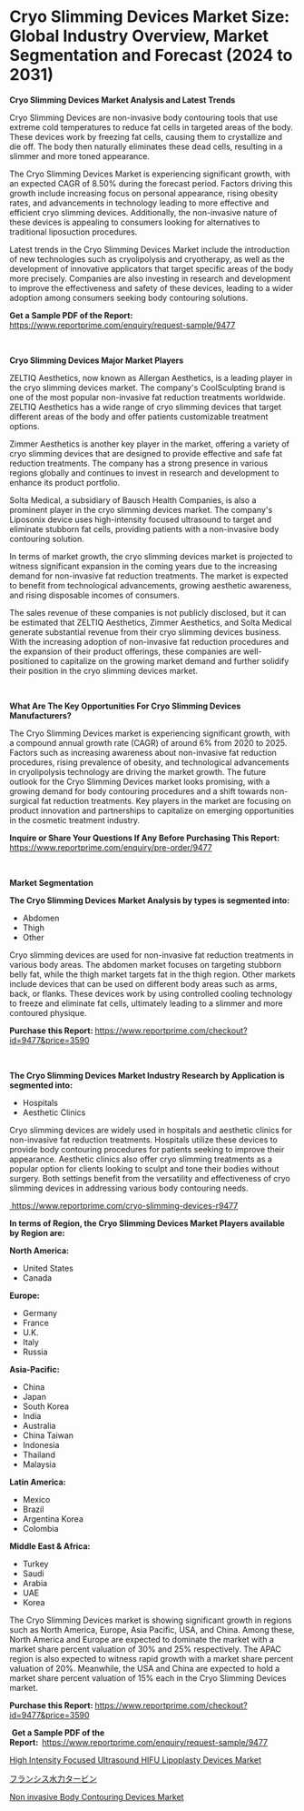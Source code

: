 <p><h1>Cryo Slimming Devices Market Size: Global Industry Overview, Market Segmentation and Forecast (2024 to 2031)</h1></p><p><strong>Cryo Slimming Devices Market Analysis and Latest Trends</strong></p>
<p><p>Cryo Slimming Devices are non-invasive body contouring tools that use extreme cold temperatures to reduce fat cells in targeted areas of the body. These devices work by freezing fat cells, causing them to crystallize and die off. The body then naturally eliminates these dead cells, resulting in a slimmer and more toned appearance.</p><p>The Cryo Slimming Devices Market is experiencing significant growth, with an expected CAGR of 8.50% during the forecast period. Factors driving this growth include increasing focus on personal appearance, rising obesity rates, and advancements in technology leading to more effective and efficient cryo slimming devices. Additionally, the non-invasive nature of these devices is appealing to consumers looking for alternatives to traditional liposuction procedures.</p><p>Latest trends in the Cryo Slimming Devices Market include the introduction of new technologies such as cryolipolysis and cryotherapy, as well as the development of innovative applicators that target specific areas of the body more precisely. Companies are also investing in research and development to improve the effectiveness and safety of these devices, leading to a wider adoption among consumers seeking body contouring solutions.</p></p>
<p><strong>Get a Sample PDF of the Report:&nbsp;</strong> <a href="https://www.reportprime.com/enquiry/request-sample/9477">https://www.reportprime.com/enquiry/request-sample/9477</a></p>
<p>&nbsp;</p>
<p><strong>Cryo Slimming Devices Major Market Players</strong></p>
<p><p>ZELTIQ Aesthetics, now known as Allergan Aesthetics, is a leading player in the cryo slimming devices market. The company's CoolSculpting brand is one of the most popular non-invasive fat reduction treatments worldwide. ZELTIQ Aesthetics has a wide range of cryo slimming devices that target different areas of the body and offer patients customizable treatment options.</p><p>Zimmer Aesthetics is another key player in the market, offering a variety of cryo slimming devices that are designed to provide effective and safe fat reduction treatments. The company has a strong presence in various regions globally and continues to invest in research and development to enhance its product portfolio.</p><p>Solta Medical, a subsidiary of Bausch Health Companies, is also a prominent player in the cryo slimming devices market. The company's Liposonix device uses high-intensity focused ultrasound to target and eliminate stubborn fat cells, providing patients with a non-invasive body contouring solution.</p><p>In terms of market growth, the cryo slimming devices market is projected to witness significant expansion in the coming years due to the increasing demand for non-invasive fat reduction treatments. The market is expected to benefit from technological advancements, growing aesthetic awareness, and rising disposable incomes of consumers.</p><p>The sales revenue of these companies is not publicly disclosed, but it can be estimated that ZELTIQ Aesthetics, Zimmer Aesthetics, and Solta Medical generate substantial revenue from their cryo slimming devices business. With the increasing adoption of non-invasive fat reduction procedures and the expansion of their product offerings, these companies are well-positioned to capitalize on the growing market demand and further solidify their position in the cryo slimming devices market.</p></p>
<p>&nbsp;</p>
<p><strong>What Are The Key Opportunities For Cryo Slimming Devices Manufacturers?</strong></p>
<p><p>The Cryo Slimming Devices market is experiencing significant growth, with a compound annual growth rate (CAGR) of around 6% from 2020 to 2025. Factors such as increasing awareness about non-invasive fat reduction procedures, rising prevalence of obesity, and technological advancements in cryolipolysis technology are driving the market growth. The future outlook for the Cryo Slimming Devices market looks promising, with a growing demand for body contouring procedures and a shift towards non-surgical fat reduction treatments. Key players in the market are focusing on product innovation and partnerships to capitalize on emerging opportunities in the cosmetic treatment industry.</p></p>
<p><strong>Inquire or Share Your Questions If Any Before Purchasing This Report:</strong> <a href="https://www.reportprime.com/enquiry/pre-order/9477">https://www.reportprime.com/enquiry/pre-order/9477</a></p>
<p>&nbsp;</p>
<p><strong>Market Segmentation</strong></p>
<p><strong>The Cryo Slimming Devices Market Analysis by types is segmented into:</strong></p>
<p><ul><li>Abdomen</li><li>Thigh</li><li>Other</li></ul></p>
<p><p>Cryo slimming devices are used for non-invasive fat reduction treatments in various body areas. The abdomen market focuses on targeting stubborn belly fat, while the thigh market targets fat in the thigh region. Other markets include devices that can be used on different body areas such as arms, back, or flanks. These devices work by using controlled cooling technology to freeze and eliminate fat cells, ultimately leading to a slimmer and more contoured physique.</p></p>
<p><strong>Purchase this Report:&nbsp;</strong><a href="https://www.reportprime.com/checkout?id=9477&price=3590">https://www.reportprime.com/checkout?id=9477&price=3590</a></p>
<p>&nbsp;</p>
<p><strong>The Cryo Slimming Devices Market Industry Research by Application is segmented into:</strong></p>
<p><ul><li>Hospitals</li><li>Aesthetic Clinics</li></ul></p>
<p><p>Cryo slimming devices are widely used in hospitals and aesthetic clinics for non-invasive fat reduction treatments. Hospitals utilize these devices to provide body contouring procedures for patients seeking to improve their appearance. Aesthetic clinics also offer cryo slimming treatments as a popular option for clients looking to sculpt and tone their bodies without surgery. Both settings benefit from the versatility and effectiveness of cryo slimming devices in addressing various body contouring needs.</p></p>
<p><a href="https://www.reportprime.com/cryo-slimming-devices-r9477">&nbsp;https://www.reportprime.com/cryo-slimming-devices-r9477</a></p>
<p><strong>In terms of Region, the Cryo Slimming Devices Market Players available by Region are:</strong></p>
<p>
    <p> <strong> North America: </strong>
        <ul>
            <li>United States</li>
            <li>Canada</li>
        </ul>
        </p> 
    <p> <strong> Europe: </strong>
        <ul>
            <li>Germany</li>
            <li>France</li>
            <li>U.K.</li>
            <li>Italy</li>
            <li>Russia</li>
        </ul>
        </p> 
    <p> <strong> Asia-Pacific: </strong>
        <ul>
            <li>China</li>
            <li>Japan</li>
            <li>South Korea</li>
            <li>India</li>
            <li>Australia</li>
            <li>China Taiwan</li>
            <li>Indonesia</li>
            <li>Thailand</li>
            <li>Malaysia</li>
        </ul>
        </p> 
    <p> <strong> Latin America: </strong>
        <ul>
            <li>Mexico</li>
            <li>Brazil</li>
            <li>Argentina Korea</li>
            <li>Colombia</li>
        </ul>
        </p> 
    <p> <strong> Middle East & Africa: </strong>
        <ul>
            <li>Turkey</li>
            <li>Saudi</li>
            <li>Arabia</li>
            <li>UAE</li>
            <li>Korea</li>
        </ul>
    </p>
    </p>
<p><p>The Cryo Slimming Devices market is showing significant growth in regions such as North America, Europe, Asia Pacific, USA, and China. Among these, North America and Europe are expected to dominate the market with a market share percent valuation of 30% and 25% respectively. The APAC region is also expected to witness rapid growth with a market share percent valuation of 20%. Meanwhile, the USA and China are expected to hold a market share percent valuation of 15% each in the Cryo Slimming Devices market.</p></p>
<p><strong>Purchase this Report: </strong><a href="https://www.reportprime.com/checkout?id=9477&price=3590">https://www.reportprime.com/checkout?id=9477&price=3590</a></p>
<p>&nbsp;<strong>Get a Sample PDF of the Report:&nbsp;&nbsp;</strong><a href="https://www.reportprime.com/enquiry/request-sample/9477">https://www.reportprime.com/enquiry/request-sample/9477</a></p>
<p><strong></strong></p>
<p><p><a href="https://github.com/gamblestampleyjenny50m5sl6/Market-Research-Report-List-2/blob/main/high-intensity-focused-ultrasound-hifu-lipoplasty-devices-market.md">High Intensity Focused Ultrasound HIFU Lipoplasty Devices Market</a></p><p><a href="https://github.com/nemesis2824/Market-Research-Report-List-1/blob/main/466270823606.md">フランシス水力タービン</a></p><p><a href="https://github.com/nicholepatriciadoylenwnrjr0/Market-Research-Report-List-2/blob/main/non-invasive-body-contouring-devices-market.md">Non invasive Body Contouring Devices Market</a></p></p>